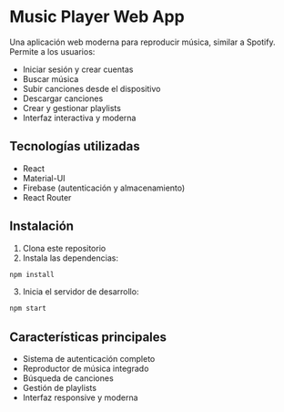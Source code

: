 # Music Player Web App

Una aplicación web moderna para reproducir música, similar a Spotify. Permite a los usuarios:
- Iniciar sesión y crear cuentas
- Buscar música
- Subir canciones desde el dispositivo
- Descargar canciones
- Crear y gestionar playlists
- Interfaz interactiva y moderna

## Tecnologías utilizadas
- React
- Material-UI
- Firebase (autenticación y almacenamiento)
- React Router

## Instalación

1. Clona este repositorio
2. Instala las dependencias:
```bash
npm install
```
3. Inicia el servidor de desarrollo:
```bash
npm start
```

## Características principales
- Sistema de autenticación completo
- Reproductor de música integrado
- Búsqueda de canciones
- Gestión de playlists
- Interfaz responsive y moderna 